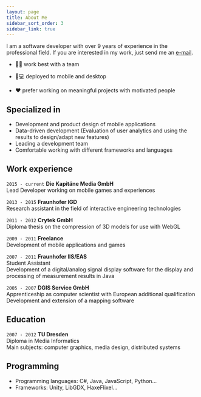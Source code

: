 ```yaml
---
layout: page
title: About Me
sidebar_sort_order: 3
sidebar_link: true
---
```


I am a software developer with over 9 years of experience in the professional field. If you are interested in my work, just send me an <a href="mailto:mail.bompo+portfolio@gmail.com">e-mail</a>.

* 👤👥 work best with a team

* 📱💻 deployed to mobile and desktop

* ❤️ prefer working on meaningful projects with motivated people

## Specialized in
* Development and product design of mobile applications
* Data-driven development (Evaluation of user analytics and using the results to design/adapt new features)
* Leading a development team
* Comfortable working with different frameworks and languages 

## Work experience
`2015 - current` __Die Kapitäne Media GmbH__  
Lead Developer working on mobile games and experiences

`2013 - 2015` __Fraunhofer IGD__  
Research assistant in the field of interactive engineering technologies 

`2011 - 2012` __Crytek GmbH__  
Diploma thesis on the compression of 3D models for use with WebGL 

`2009 - 2011` __Freelance__  
Development of mobile applications and games 

`2007 - 2011` __Fraunhofer IIS/EAS__  
Student Assistant  
Development of a digital/analog signal display software for the display and processing of measurement results in Java

`2005 - 2007` __DGIS Service GmbH__  
Apprenticeship as computer scientist with European additional qualification  
Development and extension of a mapping software 

## Education
`2007 - 2012` __TU Dresden__  
Diploma in Media Informatics  
Main subjects: computer graphics, media design, distributed systems 

## Programming
* Programming languages: C#, Java, JavaScript, Python...
* Frameworks: Unity, LibGDX, HaxeFlixel...